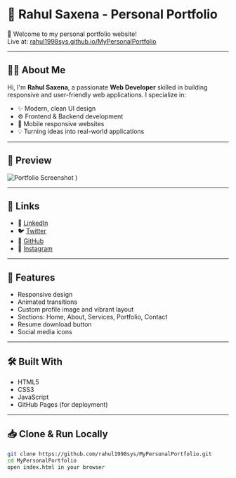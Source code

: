 # 💼 Rahul Saxena - Personal Portfolio

🚀 Welcome to my personal portfolio website!  
Live at: [rahul1998sys.github.io/MyPersonalPortfolio](https://rahul1998sys.github.io/MyPersonalPortfolio/)

---

## 👨‍💻 About Me

Hi, I'm **Rahul Saxena**, a passionate **Web Developer** skilled in building responsive and user-friendly web applications. I specialize in:

- ✨ Modern, clean UI design
- ⚙️ Frontend & Backend development
- 📱 Mobile responsive websites
- 💡 Turning ideas into real-world applications

---

## 📸 Preview

![Portfolio Screenshot](https://i.postimg.cc/0jXG6v33/My-Portfolio.png)
)

---

## 🔗 Links

- 🔵 [LinkedIn](https://www.linkedin.com/in/rahul-saxena-b25b811b2/)
- 🐦 [Twitter](https://x.com/Saxen68846Rahul)
- 🐙 [GitHub](https://github.com/Rahul1998sys)
- 📸 [Instagram](https://www.instagram.com/rahul_.saxena01/)

---

## 📁 Features

- Responsive design
- Animated transitions
- Custom profile image and vibrant layout
- Sections: Home, About, Services, Portfolio, Contact
- Resume download button
- Social media icons

---

## 🛠️ Built With

- HTML5
- CSS3
- JavaScript
- GitHub Pages (for deployment)

---

## 📥 Clone & Run Locally

```bash
git clone https://github.com/rahul1998sys/MyPersonalPortfolio.git
cd MyPersonalPortfolio
open index.html in your browser
